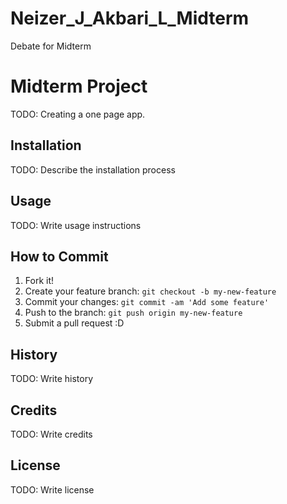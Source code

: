 # Neizer_J_Akbari_L_Midterm
Debate for Midterm

# Midterm Project

TODO: Creating a one page app. 

## Installation

TODO: Describe the installation process

## Usage

TODO: Write usage instructions

## How to Commit

1. Fork it!
2. Create your feature branch: `git checkout -b my-new-feature`
3. Commit your changes: `git commit -am 'Add some feature'`
4. Push to the branch: `git push origin my-new-feature`
5. Submit a pull request :D

## History

TODO: Write history

## Credits

TODO: Write credits

## License

TODO: Write license